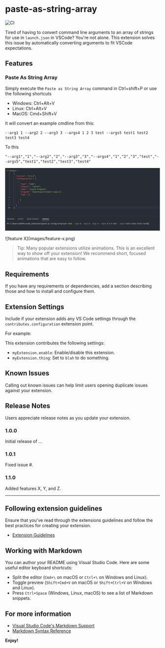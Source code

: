 


# paste-as-string-array 
![CI](https://github.com/shadyboukhary/vscode-paste-as-string-array/actions/workflows/ci.yaml/badge.svg)

Tired of having to convert command line arguments to an array of strings for use in `launch.json` in VSCode? You're not alone. This extension solves this issue by automatically converting arguments to fit VSCode expectations.

## Features

### Paste As String Array

Simply execute the `Paste as String Array` command in Ctrl+shift+P or use the following shortcuts

* Windows: Ctrl+Alt+V
* Linux: Ctrl+Alt+V
* MacOS: Cmd+Shift+V

It will convert an example cmdline from this:

```
--arg1 1 --arg2 2 --arg3 3 --args4 1 2 3 test --args5 test1 test2 test3 test4
```

To this
```
"--arg1","1","--arg2","2","--arg3","3","--args4","1","2","3","test","--args5","test1","test2","test3","test4"
```


![Extension in action](./resources/animation.gif)


\!\[feature X\]\(images/feature-x.png\)

> Tip: Many popular extensions utilize animations. This is an excellent way to show off your extension! We recommend short, focused animations that are easy to follow.

## Requirements

If you have any requirements or dependencies, add a section describing those and how to install and configure them.

## Extension Settings

Include if your extension adds any VS Code settings through the `contributes.configuration` extension point.

For example:

This extension contributes the following settings:

* `myExtension.enable`: Enable/disable this extension.
* `myExtension.thing`: Set to `blah` to do something.

## Known Issues

Calling out known issues can help limit users opening duplicate issues against your extension.

## Release Notes

Users appreciate release notes as you update your extension.

### 1.0.0

Initial release of ...

### 1.0.1

Fixed issue #.

### 1.1.0

Added features X, Y, and Z.

---

## Following extension guidelines

Ensure that you've read through the extensions guidelines and follow the best practices for creating your extension.

* [Extension Guidelines](https://code.visualstudio.com/api/references/extension-guidelines)

## Working with Markdown

You can author your README using Visual Studio Code. Here are some useful editor keyboard shortcuts:

* Split the editor (`Cmd+\` on macOS or `Ctrl+\` on Windows and Linux).
* Toggle preview (`Shift+Cmd+V` on macOS or `Shift+Ctrl+V` on Windows and Linux).
* Press `Ctrl+Space` (Windows, Linux, macOS) to see a list of Markdown snippets.

## For more information

* [Visual Studio Code's Markdown Support](http://code.visualstudio.com/docs/languages/markdown)
* [Markdown Syntax Reference](https://help.github.com/articles/markdown-basics/)

**Enjoy!**
